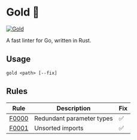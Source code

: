 # Gold 🥇

[![Gold](https://img.shields.io/badge/code%20style-gold-yellow)](https://github.com/brianstrauch/gold)

A fast linter for Go, written in Rust.

## Usage

    gold <path> [--fix]

## Rules

| Rule                        | Description                | Fix |
| --------------------------- | -------------------------- | --- |
| [F0000](tests/F0000/1.go)   | Redundant parameter types  | ✅  |
| [F0001](tests/F0001)        | Unsorted imports           | ✅  |
